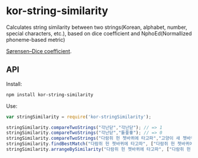 # kor-string-similarity

Calculates string similarity between two strings(Korean, alphabet, number, special characters, etc.), based on dice coefficient and NphoEd(Normallized phoneme-based metric)

[Sørensen–Dice coefficient][wiki].

## API

Install:

```bash
npm install kor-string-similarity
```

Use:

```js
var stringSimilarity = require('kor-stringSimilarity');

stringSimilarity.compareTwoStrings("각난닫","각난닫"); // => 1
stringSimilarity.compareTwoStrings("각난닫","톹풒흏"); // => 0
stringSimilarity.compareTwoStrings("다람쥐 헌 쳇바퀴에 타고파","고양이 새 쳇바퀴에 안 타고파"); // => 0.6578947368421053
stringSimilarity.findBestMatch("다람쥐 헌 쳇바퀴에 타고파", ["다람쥐 헌 쳇바퀴에 타고파", "고양이 새 쳇바퀴에 안 타고파", "생쥐 새 쳇바퀴에 타고파파"]); // => { _text: '다람쥐 헌 쳇바퀴에 타고파', similarity: 1}
stringSimilarity.arrangeBySimilarity("다람쥐 헌 쳇바퀴에 타고파", ["다람쥐 헌 쳇바퀴에 타고파", "고양이 새 쳇바퀴에 안 타고파", "생쥐 새 쳇바퀴에 타고파"]); // => [{ _text: '다람쥐 헌 쳇바퀴에 타고파', similarity: 1}, { _text: '생쥐 새 쳇바퀴에 타고파', similarity: 0.7536231884057971}, { _text: '고양이 새 쳇바퀴에 안 타고파', similarity: 0.657894736842105}]
```
<!-- Definitions -->
[wiki]: http://en.wikipedia.org/wiki/Sørensen–Dice_coefficient
